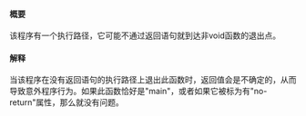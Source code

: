 #### 概要
该程序有一个执行路径，它可能不通过返回语句就到达非void函数的退出点。

#### 解释
当该程序在没有返回语句的执行路径上退出此函数时，返回值会是不确定的，从而导致意外程序行为。如果此函数恰好是\"main\"，或者如果它被标为有\"no-return\"属性，那么就没有问题。
